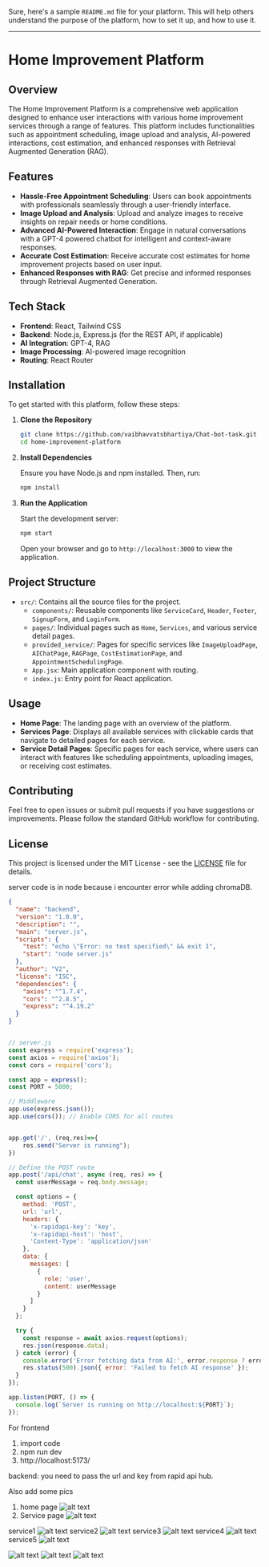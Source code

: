 Sure, here's a sample `README.md` file for your platform. This will help others understand the purpose of the platform, how to set it up, and how to use it.

---

# Home Improvement Platform

## Overview

The Home Improvement Platform is a comprehensive web application designed to enhance user interactions with various home improvement services through a range of features. This platform includes functionalities such as appointment scheduling, image upload and analysis, AI-powered interactions, cost estimation, and enhanced responses with Retrieval Augmented Generation (RAG).

## Features

- **Hassle-Free Appointment Scheduling**: Users can book appointments with professionals seamlessly through a user-friendly interface.
- **Image Upload and Analysis**: Upload and analyze images to receive insights on repair needs or home conditions.
- **Advanced AI-Powered Interaction**: Engage in natural conversations with a GPT-4 powered chatbot for intelligent and context-aware responses.
- **Accurate Cost Estimation**: Receive accurate cost estimates for home improvement projects based on user input.
- **Enhanced Responses with RAG**: Get precise and informed responses through Retrieval Augmented Generation.

## Tech Stack

- **Frontend**: React, Tailwind CSS
- **Backend**: Node.js, Express.js (for the REST API, if applicable)
- **AI Integration**: GPT-4, RAG
- **Image Processing**: AI-powered image recognition
- **Routing**: React Router

## Installation

To get started with this platform, follow these steps:

1. **Clone the Repository**

   ```bash
   git clone https://github.com/vaibhavvatsbhartiya/Chat-bot-task.git
   cd home-improvement-platform
   ```

2. **Install Dependencies**

   Ensure you have Node.js and npm installed. Then, run:

   ```bash
   npm install
   ```

3. **Run the Application**

   Start the development server:

   ```bash
   npm start
   ```

   Open your browser and go to `http://localhost:3000` to view the application.

## Project Structure

- `src/`: Contains all the source files for the project.
  - `components/`: Reusable components like `ServiceCard`, `Header`, `Footer`, `SignupForm`, and `LoginForm`.
  - `pages/`: Individual pages such as `Home`, `Services`, and various service detail pages.
  - `provided_service/`: Pages for specific services like `ImageUploadPage`, `AIChatPage`, `RAGPage`, `CostEstimationPage`, and `AppointmentSchedulingPage`.
  - `App.jsx`: Main application component with routing.
  - `index.js`: Entry point for React application.

## Usage

- **Home Page**: The landing page with an overview of the platform.
- **Services Page**: Displays all available services with clickable cards that navigate to detailed pages for each service.
- **Service Detail Pages**: Specific pages for each service, where users can interact with features like scheduling appointments, uploading images, or receiving cost estimates.

## Contributing

Feel free to open issues or submit pull requests if you have suggestions or improvements. Please follow the standard GitHub workflow for contributing.

## License

This project is licensed under the MIT License - see the [LICENSE](LICENSE) file for details.


server code is in node because i encounter error while adding chromaDB. 
```json
{
  "name": "backend",
  "version": "1.0.0",
  "description": "",
  "main": "server.js",
  "scripts": {
    "test": "echo \"Error: no test specified\" && exit 1",
    "start": "node server.js"
  },
  "author": "V2",
  "license": "ISC",
  "dependencies": {
    "axios": "^1.7.4",
    "cors": "^2.8.5",
    "express": "^4.19.2"
  }
}

```

```js

// server.js
const express = require('express');
const axios = require('axios');
const cors = require('cors');

const app = express();
const PORT = 5000;

// Middleware
app.use(express.json());
app.use(cors()); // Enable CORS for all routes


app.get('/', (req,res)=>{
    res.send("Server is running");
})

// Define the POST route
app.post('/api/chat', async (req, res) => {
  const userMessage = req.body.message;

  const options = {
    method: 'POST',
    url: 'url',
    headers: {
      'x-rapidapi-key': 'key',
      'x-rapidapi-host': 'host',
      'Content-Type': 'application/json'
    },
    data: {
      messages: [
        {
          role: 'user',
          content: userMessage
        }
      ]
    }
  };

  try {
    const response = await axios.request(options);
    res.json(response.data);
  } catch (error) {
    console.error('Error fetching data from AI:', error.response ? error.response.data : error.message);
    res.status(500).json({ error: 'Failed to fetch AI response' });
  }
});

app.listen(PORT, () => {
  console.log(`Server is running on http://localhost:${PORT}`);
});

```


For frontend 
1. import code
2. npm run dev
3. http://localhost:5173/

backend: 
you need to pass the url and key from rapid api hub.

Also add some pics
1. home page ![alt text](image.png)
2. Service page ![alt text](image-1.png)

service1 ![alt text](image-2.png)
service2 ![alt text](image-5.png)
service3 ![alt text](image-4.png)
service4 ![alt text](download.gif)
service5 ![alt text](image-3.png) 

<!-- Chat Bot -->
![alt text](image-6.png)
![alt text](image-7.png)
![alt text](image-8.png)